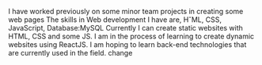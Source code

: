 I have worked previously on some minor team projects in creating some web pages
The skills in Web development I have are, HˇML, CSS, JavaScript, Database:MySQL
Currently I can create static websites with HTML, CSS and some JS.
I am in the process of learning to create dynamic websites using ReactJS.
I am hoping to learn back-end technologies that are currently used in the field.
change
